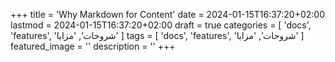 +++
title = 'Why Markdown for Content'
date = 2024-01-15T16:37:20+02:00
lastmod = 2024-01-15T16:37:20+02:00
draft = true
categories = [
    'docs',
    'features',
    'شروحات',
    'مزايا'
    ]
tags = [
    'docs',
    'features',
    'شروحات',
    'مزايا'
    ]
featured_image = ''
description = ''
+++
